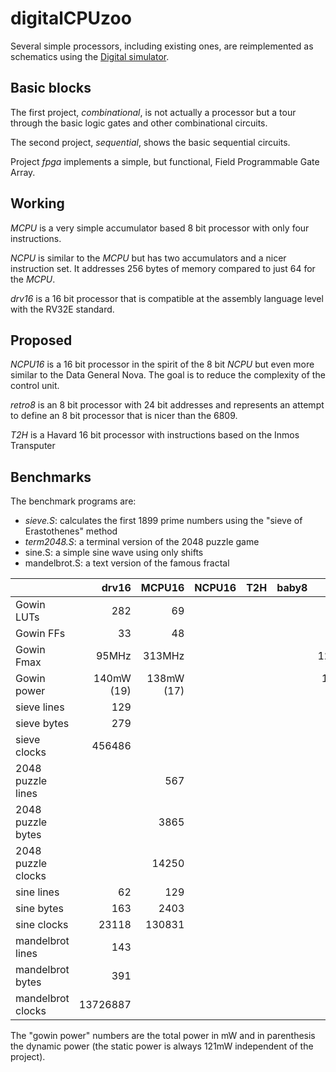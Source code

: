 # digitalCPUzoo

Several simple processors, including existing ones, are reimplemented as schematics
using the [Digital simulator](https://github.com/hneemann/Digital).

## Basic blocks

The first project, *combinational*, is not actually a processor but a tour through the basic logic gates and other combinational circuits.

The second project, *sequential*, shows the basic sequential circuits.

Project *fpga* implements a simple, but functional, Field Programmable Gate Array.

## Working

*MCPU* is a very simple accumulator based 8 bit processor with only four instructions.

*NCPU* is similar to the *MCPU* but has two accumulators and a nicer instruction set.
It addresses 256 bytes of memory compared to just 64 for the *MCPU*.

*drv16* is a 16 bit processor that is compatible at the assembly language level with
the RV32E standard.

## Proposed

*NCPU16* is a 16 bit processor in the spirit of the 8 bit *NCPU* but even more similar
to the Data General Nova. The goal is to reduce the complexity of the control unit.

*retro8* is an 8 bit processor with 24 bit addresses and represents an attempt to
define an 8 bit processor that is nicer than the 6809.

*T2H* is a Havard 16 bit processor with instructions based on the Inmos Transputer

## Benchmarks

The benchmark programs are:

- *sieve.S*: calculates the first 1899 prime numbers using the "sieve of Erastothenes" method
- *term2048.S*: a terminal version of the 2048 puzzle game
- sine.S: a simple sine wave using only shifts
- mandelbrot.S: a text version of the famous fractal


|            | drv16   | MCPU16 | NCPU16 | T2H    | baby8   | SERV   | Glacial  |  Darkriscv  | PicoRV32 | Vexriscv |
|------------|--------:|-------:|-------:|-------:|--------:|-------:|---------:|------------:|---------:|---------:|
| Gowin LUTs | 282     | 69     |        |        |         | 264    | 249      | 1431        |          |          |
| Gowin FFs  | 33      | 48     |        |        |         | 182    | 84       | 176         |          |          |
| Gowin Fmax | 95MHz   | 313MHz |        |        |         | 127MHz | 176MHz   | 76MHz       |          |          |
| Gowin power| 140mW (19) | 138mW (17) |        |        |         | 183mW (62) | 135mW (14) | 178mW (57) |          |         |
| sieve lines| 129     |        |        |        |         |        |          |             |          |          |
| sieve bytes| 279     |        |        |        |         |        |          |             |          |          |
| sieve clocks| 456486 |        |        |        |         |        |          |             |          |          |
| 2048 puzzle lines |         | 567    |        |        |         |        |          |           |          |           |
| 2048 puzzle bytes |         | 3865   |        |        |         |        |          |           |          |           |
| 2048 puzzle clocks|         | 14250  |        |        |         |        |          |           |          |           |
| sine lines | 62      | 129    |        |        |         |        |          |           |          |              |
| sine bytes | 163     | 2403   |        |        |         |        |          |           |          |              |
| sine clocks| 23118   | 130831 |        |        |         |        |          |           |          |              |
| mandelbrot lines | 143     |        |        |        |         |        |          |           |          |            |
| mandelbrot bytes | 391     |        |        |        |         |        |          |           |          |            |
| mandelbrot clocks| 13726887|        |        |        |         |        |          |           |          |            |

The "gowin power" numbers are the total power in mW and in parenthesis the dynamic power (the
static power is always 121mW independent of the project).